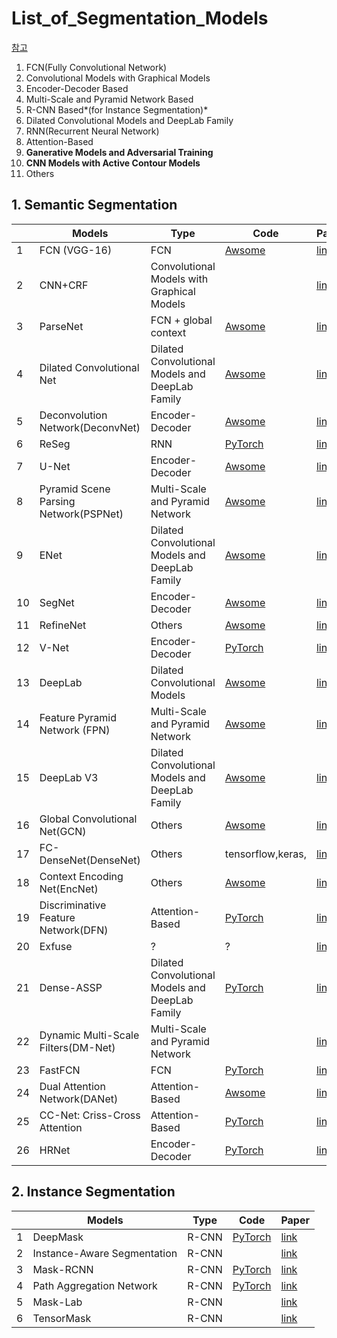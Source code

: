 # List_of_Segmentation_Models

[참고]( https://github.com/mrgloom/awesome-semantic-segmentation )

1. FCN(Fully Convolutional Network)
2. Convolutional Models with Graphical Models
3. Encoder-Decoder Based
4. Multi-Scale and Pyramid Network Based
5. R-CNN Based*(for Instance Segmentation)*
6. Dilated Convolutional Models and DeepLab Family
7. RNN(Recurrent Neural Network)
8. Attention-Based
9. **Ganerative Models and Adversarial Training**
10. **CNN Models with Active Contour Models**
11. Others

## 1. Semantic Segmentation

|      | Models                                | Type                                            | Code                                                         | Paper                                                        |
| ---- | ------------------------------------- | ----------------------------------------------- | ------------------------------------------------------------ | ------------------------------------------------------------ |
| 1    | FCN (VGG-16)                          | FCN                                             | [Awsome](https://github.com/nerox8664/awesome-computer-vision-models) | [link](https://www.cv-foundation.org/openaccess/content_cvpr_2015/papers/Long_Fully_Convolutional_Networks_2015_CVPR_paper.pdf) |
| 2    | CNN+CRF                               | Convolutional Models with Graphical Models      |                                                              | [link](https://arxiv.org/abs/1502.03240)                     |
| 3    | ParseNet                              | FCN + global context                            | [Awsome](https://github.com/nerox8664/awesome-computer-vision-models) | [link](https://arxiv.org/abs/1506.04579)                     |
| 4    | Dilated Convolutional Net             | Dilated Convolutional Models and DeepLab Family | [Awsome](https://github.com/nerox8664/awesome-computer-vision-models) | [link]()                                                     |
| 5    | Deconvolution Network(DeconvNet)      | Encoder-Decoder                                 | [Awsome](https://github.com/nerox8664/awesome-computer-vision-models) | [link](http://openaccess.thecvf.com/content_cvpr_2017/papers/Cheng_Locality-Sensitive_Deconvolution_Networks_CVPR_2017_paper.pdf) |
| 6    | ReSeg                                 | RNN                                             | [PyTorch](https://github.com/Wizaron/reseg-pytorch)          | [link](https://re.public.polimi.it/retrieve/handle/11311/997624/138323/4.ReSeg.pdf) |
| 7    | U-Net                                 | Encoder-Decoder                                 | [Awsome](https://github.com/nerox8664/awesome-computer-vision-models) | [link](https://arxiv.org/pdf/1505.04597.pdf)                 |
| 8    | Pyramid Scene Parsing Network(PSPNet) | Multi-Scale and Pyramid Network                 | [Awsome](https://github.com/nerox8664/awesome-computer-vision-models) | [link](https://arxiv.org/pdf/1612.01105.pdf)                 |
| 9    | ENet                                  | Dilated Convolutional Models and DeepLab Family | [Awsome](https://github.com/nerox8664/awesome-computer-vision-models) | [link](https://arxiv.org/pdf/1606.02147.pdf)                 |
| 10   | SegNet                                | Encoder-Decoder                                 | [Awsome](https://github.com/nerox8664/awesome-computer-vision-models) | [link](https://arxiv.org/pdf/1511.00561.pdf)                 |
| 11   | RefineNet                             | Others                                          | [Awsome](https://github.com/nerox8664/awesome-computer-vision-models) | [link](https://arxiv.org/pdf/1611.06612.pdf)                 |
| 12   | V-Net                                 | Encoder-Decoder                                 | [PyTorch](https://github.com/mattmacy/vnet.pytorch)          | [link](https://arxiv.org/abs/1606.04797)                     |
| 13   | DeepLab                               | Dilated Convolutional Models                    | [Awsome](https://github.com/nerox8664/awesome-computer-vision-models) | [link](https://arxiv.org/pdf/1606.00915.pdf)                 |
| 14   | Feature Pyramid Network (FPN)         | Multi-Scale and Pyramid Network                 | [Awsome](https://github.com/nerox8664/awesome-computer-vision-models) | [link](http://openaccess.thecvf.com/content_cvpr_2017/papers/Lin_Feature_Pyramid_Networks_CVPR_2017_paper.pdf) |
| 15   | DeepLab V3                            | Dilated Convolutional Models and DeepLab Family | [Awsome](https://github.com/nerox8664/awesome-computer-vision-models) | [link](https://arxiv.org/pdf/1706.05587.pdf)                 |
| 16   | Global Convolutional Net(GCN)         | Others                                          | [Awsome](https://github.com/nerox8664/awesome-computer-vision-models) | [link](https://arxiv.org/pdf/1703.02719.pdf)                 |
| 17   | FC-DenseNet(DenseNet)                 | Others                                          | tensorflow,keras,                                            | [link](https://arxiv.org/pdf/1611.09326.pdf)                 |
| 18   | Context Encoding Net(EncNet)          | Others                                          | [Awsome](https://github.com/nerox8664/awesome-computer-vision-models) | [link](https://arxiv.org/abs/1803.08904)                     |
| 19   | Discriminative Feature Network(DFN)   | Attention-Based                                 | [PyTorch](https://github.com/ycszen/TorchSeg)                | [link](https://arxiv.org/abs/1804.09337)                     |
| 20   | Exfuse                                | ?                                               | ?                                                            | [link](https://arxiv.org/abs/1804.03821)                     |
| 21   | Dense-ASSP                            | Dilated Convolutional Models and DeepLab Family | [PyTorch](https://github.com/donnyyou/torchcv)               | [link](http://openaccess.thecvf.com/content_cvpr_2018/papers/Yang_DenseASPP_for_Semantic_CVPR_2018_paper.pdf) |
| 22   | Dynamic Multi-Scale Filters(DM-Net)   | Multi-Scale and Pyramid Network                 |                                                              | [link](http://openaccess.thecvf.com/content_ICCV_2019/papers/He_Dynamic_Multi-Scale_Filters_for_Semantic_Segmentation_ICCV_2019_paper.pdf) |
| 23   | FastFCN                               | FCN                                             | [PyTorch](https://github.com/wuhuikai/FastFCN)               | [link](https://arxiv.org/pdf/1903.11816.pdf)                 |
| 24   | Dual Attention Network(DANet)         | Attention-Based                                 | [Awsome](https://github.com/nerox8664/awesome-computer-vision-models) | [link](https://arxiv.org/pdf/1809.02983.pdf)                 |
| 25   | CC-Net: Criss-Cross Attention         | Attention-Based                                 | [PyTorch](https://github.com/speedinghzl/CCNet)              | [link](http://openaccess.thecvf.com/content_ICCV_2019/papers/Huang_CCNet_Criss-Cross_Attention_for_Semantic_Segmentation_ICCV_2019_paper.pdf) |
| 26   | HRNet                                 | Encoder-Decoder                                 | [PyTorch](https://github.com/HRNet/HRNet-Semantic-Segmentation) | [link](https://arxiv.org/pdf/1904.04514.pdf)                 |



## 2. Instance Segmentation

|      | Models                      | Type  | Code                                                         | Paper                                        |
| ---- | --------------------------- | ----- | ------------------------------------------------------------ | -------------------------------------------- |
| 1    | DeepMask                    | R-CNN | [PyTorch](https://github.com/facebookresearch/deepmask)      | [link](https://arxiv.org/abs/1506.06204)     |
| 2    | Instance-Aware Segmentation | R-CNN |                                                              | [link](https://arxiv.org/abs/1512.04412)     |
| 3    | Mask-RCNN                   | R-CNN | [PyTorch](https://github.com/facebookresearch/maskrcnn-benchmark) | [link](https://arxiv.org/pdf/1703.06870.pdf) |
| 4    | Path Aggregation Network    | R-CNN | [PyTorch](https://arxiv.org/pdf/1803.01534.pdf)              | [link](https://arxiv.org/pdf/1803.01534.pdf) |
| 5    | Mask-Lab                    | R-CNN |                                                              | [link](https://arxiv.org/abs/1712.04837)     |
| 6    | TensorMask                  | R-CNN |                                                              | [link](https://arxiv.org/abs/1903.12174)     |

